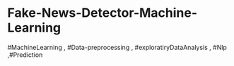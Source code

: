 # Fake-News-Detector-Machine-Learning
#MachineLearning , #Data-preprocessing , #exploratiryDataAnalysis , #Nlp ,#Prediction
